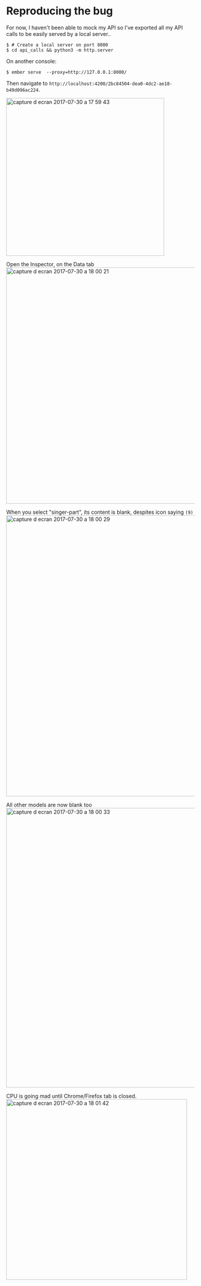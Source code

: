 # Reproducing the bug

For now, I haven't been able to mock my API so I've exported all my API calls to be easily served by a local server..

```console
$ # Create a local server on port 8000
$ cd api_calls && python3 -m http.server
```

On another console:
```console
$ ember serve  --proxy=http://127.0.0.1:8000/
```

Then navigate to ``http://localhost:4200/2bc84504-dea0-4dc2-ae18-b49d096ac224``.

<img width="422" alt="capture d ecran 2017-07-30 a 17 59 43" src="https://user-images.githubusercontent.com/1457576/28754997-9de3b7c6-7551-11e7-97f6-22dc50df0660.png">


Open the Inspector, on the Data tab
<img width="632" alt="capture d ecran 2017-07-30 a 18 00 21" src="https://user-images.githubusercontent.com/1457576/28754996-9de3bc76-7551-11e7-9134-d05f1d1e2d90.png">


When you select "singer-part", its content is blank, despites icon saying `(9)`
<img width="752" alt="capture d ecran 2017-07-30 a 18 00 29" src="https://user-images.githubusercontent.com/1457576/28754998-9de4894e-7551-11e7-8db3-870fa28d0385.png">


All other models are now blank too
<img width="748" alt="capture d ecran 2017-07-30 a 18 00 33" src="https://user-images.githubusercontent.com/1457576/28754995-9ddc7330-7551-11e7-83b5-954c7447c560.png">


CPU is going mad until Chrome/Firefox tab is closed.
<img width="483" alt="capture d ecran 2017-07-30 a 18 01 42" src="https://user-images.githubusercontent.com/1457576/28754994-9dc9c7d0-7551-11e7-973b-6966bf95f493.png">
